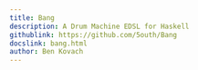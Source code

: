 ```yaml
---
title: Bang
description: A Drum Machine EDSL for Haskell
githublink: https://github.com/5outh/Bang
docslink: bang.html
author: Ben Kovach
---
```

